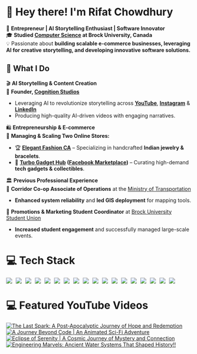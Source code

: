 <!-- Level 1: Add custom code -->

# 👋 Hey there! I'm Rifat Chowdhury

🚀 **Entrepreneur | AI Storytelling Enthusiast | Software Innovator**  
🎓 **Studied [Computer Science](https://brocku.ca/) at Brock University, Canada**  
💡 Passionate about **building scalable e-commerce businesses, leveraging AI for creative storytelling, and developing innovative software solutions.**  

## 🚀 What I Do

🎬 **AI Storytelling & Content Creation**  
📌 **Founder, [Cognition Studios](https://www.youtube.com/@CognitionStudios0)**  
- Leveraging AI to revolutionize storytelling across **[YouTube](https://www.youtube.com/@CognitionStudios0)**, **[Instagram](https://www.instagram.com/cognition_studios/)** & **[LinkedIn](https://www.linkedin.com/company/cognitionstudios0/)**
- Producing high-quality AI-driven videos with engaging narratives.

🛍️ **Entrepreneurship & E-commerce**  
📌 **Managing & Scaling Two Online Stores:**  
- 🏆 **[Elegant Fashion CA](https://www.ebay.ca/usr/elegantfashionca)** – Specializing in handcrafted **Indian jewelry & bracelets**.  
- 📱 **[Turbo Gadget Hub](https://www.ebay.ca/usr/turbo_gadget_hub) ([Facebook Marketplace](https://www.facebook.com/marketplace/profile/100014590719018/))** – Curating high-demand **tech gadgets & collectibles**.

🏛️ **Previous Professional Experience**  
📌 **Corridor Co-op Associate of Operations** at the [Ministry of Transportation](https://www.ontario.ca/page/ministry-transportation)  
- **Enhanced system reliability** and **led GIS deployment** for mapping tools.

📌 **Promotions & Marketing Student Coordinator** at [Brock University Student Union](https://www.brockbusu.ca/)  
- **Increased student engagement** and successfully managed large-scale events.

<!-- GitHub stats from https://github.com/anuraghazra/github-readme-stats 
![Rifat's github stats](https://github-readme-stats.vercel.app/api?username=Rifat-Chowdhury&theme=radical&hide_border=false&include_all_commits=true&count_private=true)<br/> -->

# 💻 Tech Stack

<!-- Badges from https://github.com/Ileriayo/markdown-badges -->

<div style="display: flex; flex-wrap: wrap; gap: 10px;">
  <img src="https://img.shields.io/badge/java-%23ED8B00.svg?style=for-the-badge&logo=openjdk&logoColor=white">
  <img src="https://img.shields.io/badge/python-3670A0?style=for-the-badge&logo=python&logoColor=ffdd54">
  <img src="https://img.shields.io/badge/javascript-%23323330.svg?style=for-the-badge&logo=javascript&logoColor=%23F7DF1E">
  <img src="https://img.shields.io/badge/c-%2300599C.svg?style=for-the-badge&logo=c&logoColor=white">
  <img src="https://img.shields.io/badge/typescript-%23007ACC.svg?style=for-the-badge&logo=typescript&logoColor=white">
  <img src="https://img.shields.io/badge/html5-%23E34F26.svg?style=for-the-badge&logo=html5&logoColor=white">
  <img src="https://img.shields.io/badge/css3-%231572B6.svg?style=for-the-badge&logo=css3&logoColor=white">
  <img src="https://img.shields.io/badge/react-%2320232a.svg?style=for-the-badge&logo=react&logoColor=%2361DAFB">
  <img src="https://img.shields.io/badge/figma-%23F24E1E.svg?style=for-the-badge&logo=figma&logoColor=white">
  <img src="https://img.shields.io/badge/Azure-%230072C6.svg?style=for-the-badge&logo=microsoftazure&logoColor=white">
  <img src="https://img.shields.io/badge/git-%23F05033.svg?style=for-the-badge&logo=git&logoColor=white">
  <img src="https://img.shields.io/badge/Jira-%230A0FFF.svg?style=for-the-badge&logo=jira&logoColor=white">
  <img src="https://img.shields.io/badge/Miro-%23FFD02F.svg?style=for-the-badge&logo=miro&logoColor=black">
  <img src="https://img.shields.io/badge/ArcGIS-%233DA832.svg?style=for-the-badge&logo=esri&logoColor=white">
  <img src="https://img.shields.io/badge/Adobe%20Suite-%23FF0000.svg?style=for-the-badge&logo=adobe&logoColor=white">
  <img src="https://img.shields.io/badge/Microsoft%20Suite-%230078D4.svg?style=for-the-badge&logo=microsoft&logoColor=white">
  <img src="https://img.shields.io/badge/Maple-%231E90FF.svg?style=for-the-badge&logo=maple&logoColor=white">
  <img src="https://img.shields.io/badge/Maya-%23238BCB.svg?style=for-the-badge&logo=autodesk&logoColor=white">
</div>

# 💻 Featured YouTube Videos
<!-- YouTube video cards from https://github.com/DenverCoder1/github-readme-youtube-cards -->
<!-- https://ytcards.demolab.com/?id=<video ID>&title=<video+title>&lang=en&timestamp=<video publish date in Unix time format>&background_color=%230d1117&title_color=%23ffffff&stats_color=%23dedede&max_title_lines=1&width=250&border_radius=5&duration=<video duration in seconds> "<video title>") -->
<!-- Code to get the timestamp:
let date_string = "write the correct date";
let date = new Date(date_string);

let timestamp = Math.floor(date.getTime() / 1000);
console.log(timestamp); -->
<!-- BEGIN YOUTUBE-CARDS -->
[![The Last Spark: A Post-Apocalyptic Journey of Hope and Redemption](https://ytcards.demolab.com/?id=31TELRcXcmM&title=The+Last+Spark:+A+Post+Apocalyptic+Journey+of+Hope+and+Redemption&lang=en&timestamp=1737954000&background_color=%230d1117&title_color=%23ffffff&stats_color=none&max_title_lines=1&width=250&border_radius=5&duration=436 "A Journey Beyond Code | An Animated Sci-Fi Adventure")](https://youtu.be/eUSIubXSz94?si=Df9HZmKl76IROk0Z)
[![A Journey Beyond Code | An Animated Sci-Fi Adventure](https://ytcards.demolab.com/?id=eUSIubXSz94&title=A+Journey+Beyond+Code+An+Animated+Sci-Fi+Adventure&lang=en&timestamp=1737003600&background_color=%230d1117&title_color=%23ffffff&stats_color=none&max_title_lines=1&width=250&border_radius=5&duration=436 "A Journey Beyond Code | An Animated Sci-Fi Adventure")](https://youtu.be/eUSIubXSz94?si=Df9HZmKl76IROk0Z)
[![Eclipse of Serenity | A Cosmic Journey of Mystery and Connection](https://ytcards.demolab.com/?id=iZj7TXUo7So&title=Eclipse+of+Serenity+A+Cosmic+Journey+of+Mystery+and+Connection&lang=en&timestamp=1737435600&background_color=%230d1117&title_color=%23ffffff&stats_color=none&max_title_lines=1&width=250&border_radius=5&duration=436 "Eclipse of Serenity | A Cosmic Journey of Mystery and Connection")](https://youtu.be/iZj7TXUo7So?si=sZZEBiKZakitjOTC)
[![Engineering Marvels: Ancient Water Systems That Shaped History!!](https://ytcards.demolab.com/?id=NM6CbSL2QMs&title=Engineering+Marvels:+Ancient+Water+Systems+That+Shaped+History!!&lang=en&timestamp=1737090000&background_color=%230d1117&title_color=%23ffffff&stats_color=none&max_title_lines=1&width=250&border_radius=5&duration=436 "A Journey Beyond Code | An Animated Sci-Fi Adventure")](https://youtu.be/NM6CbSL2QMs?si=7Cr95iowBTljtORM)<!-- END YOUTUBE-CARDS -->
